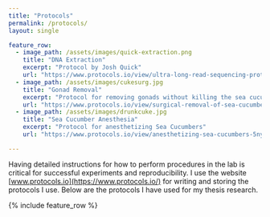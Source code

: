 ```yaml
---
title: "Protocols"
permalink: /protocols/
layout: single

feature_row:
  - image_path: /assets/images/quick-extraction.png
    title: "DNA Extraction"
    excerpt: "Protocol by Josh Quick"
    url: "https://www.protocols.io/view/ultra-long-read-sequencing-protocol-for-rad004-mrxc57n"
  - image_path: /assets/images/cukesurg.jpg
    title: "Gonad Removal"
    excerpt: "Protocol for removing gonads without killing the sea cucumber"
    url: "https://www.protocols.io/view/surgical-removal-of-sea-cucumber-gonads-5pag5ie"
  - image_path: /assets/images/drunkcuke.jpg 
    title: "Sea Cucumber Anesthesia"
    excerpt: "Protocol for anesthetizing Sea Cucumbers"
    url: "https://www.protocols.io/view/anesthetizing-sea-cucumbers-5nyg5fw"

---
```


Having detailed instructions for how to perform procedures in the lab is critical for successful experiments and reproducibility. I use the website [www.protocols.io](https://www.protocols.io/) for writing and storing the protocols I use. Below are the protocols I have used for my thesis research.

{% include feature_row %}


